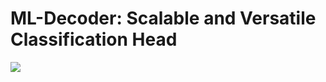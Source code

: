 # ML-Decoder: Scalable and Versatile Classification Head

<img src="https://github.com/bdghuy/ML-Decoder/edit/main/img.PNG">
